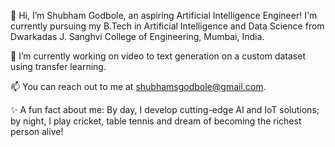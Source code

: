 👋 Hi, I’m Shubham Godbole, an aspiring Artificial Intelligence Engineer! I'm currently pursuing my B.Tech in Artificial Intelligence and Data Science from Dwarkadas J. Sanghvi College of Engineering, Mumbai, India.


🌱 I’m currently working on video to text generation on a custom dataset using transfer learning.


📫 You can reach out to me at shubhamsgodbole@gmail.com.


✨ A fun fact about me: By day, I develop cutting-edge AI and IoT solutions; by night, I play cricket, table tennis and dream of becoming the richest person alive! 

<!---
shubhamsgodbole/shubhamsgodbole is a ✨ special ✨ repository because its `README.md` (this file) appears on your GitHub profile.
You can click the Preview link to take a look at your changes.
--->
